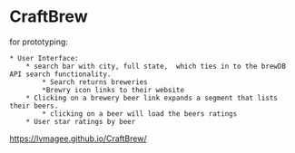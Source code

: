 # CraftBrew


for prototyping: 
	
	* User Interface:
		* search bar with city, full state,  which ties in to the brewDB API search functionality.
			* Search returns breweries
			*Brewry icon links to their website
		* Clicking on a brewery beer link expands a segment that lists their beers.
			* clicking on a beer will load the beers ratings
		* User star ratings by beer
		
		
https://lvmagee.github.io/CraftBrew/
